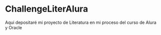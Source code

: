 # ChallengeLiterAlura
Aqui depositaré mi proyecto de Literatura en mi proceso del curso de Alura y Oracle
